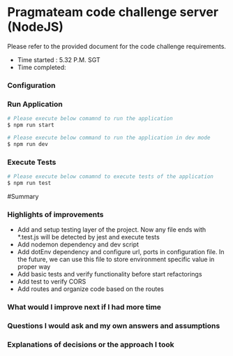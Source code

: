 # Pragmateam code challenge server (NodeJS)
Please refer to the provided document for the code challenge requirements. 

- Time started : 5.32 P.M. SGT
- Time completed: 

### Configuration

### Run Application

```bash
# Please execute below comamnd to run the application
$ npm run start

# Please execute below command to run the application in dev mode 
$ npm run dev
```
### Execute Tests
```bash
# Please execute below comamnd to execute tests of the application
$ npm run test
```

#Summary
### Highlights of improvements

- Add and setup testing layer of the project. Now any file ends with *.test.js will be detected by jest and execute tests
- Add nodemon dependency and dev script
- Add dotEnv dependency and configure url, ports in configuration file. In the future, we can use this file to store environment specific value in proper way
- Add basic tests and verify functionality before start refactorings 
- Add test to verify CORS 
- Add routes  and organize code based on the routes

### What would I improve next if I had more time

### Questions I would ask and my own answers and assumptions

### Explanations of decisions or the approach I took